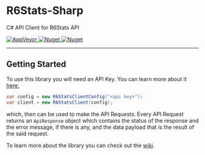 # R6Stats-Sharp
C# API Client for R6Stats API

<a href="https://ci.appveyor.com/project/CenkErgen/r6stats-sharp">
<img alt="AppVeyor" src="https://img.shields.io/appveyor/build/CenkErgen/r6stats-sharp?logo=appveyor&logoColor=white&style=for-the-badge">
</a>
<a href="https://www.nuget.org/packages/R6Stats-Sharp/">
<img alt="Nuget" src="https://img.shields.io/nuget/dt/R6Stats-Sharp?color=blue&logo=nuget&logoColor=white&style=for-the-badge">
</a>
<a href="https://www.nuget.org/packages/R6Stats-Sharp/">
<img alt="Nuget" src="https://img.shields.io/nuget/v/R6Stats-Sharp?color=pink&logo=nuget&logoColor=white&style=for-the-badge">
</a>

---
## Getting Started
To use this library you will need an API Key. You can learn more about it [here.](https://github.com/R6Stats/r6stats-node#api-key)
```csharp
var config = new R6StatsClientConfig("<api key>");
var client = new R6StatsClient(config);
```
which, then can be used to make the API Requests. Every API Request returns an `ApiResponse` object which contains the status of the response and the error message, if there is any, and the data payload that is the result of the said request.

To learn more about the library you can check out the [wiki](https://github.com/Cenngo/R6Stats-Sharp/wiki).
